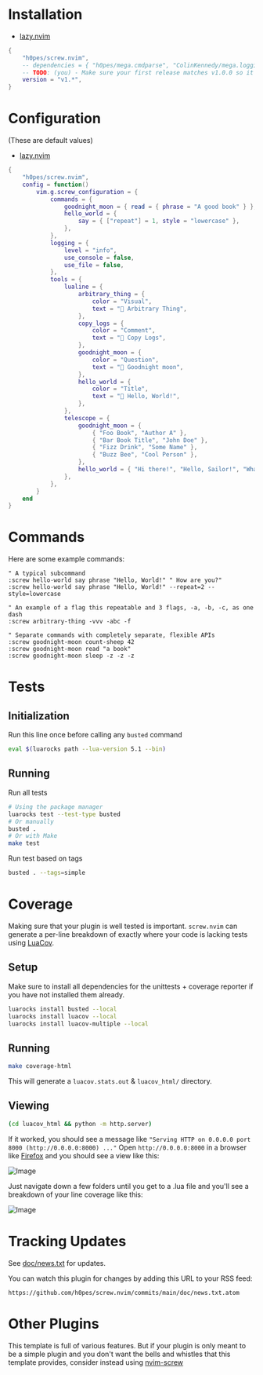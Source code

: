 # Installation

<!-- TODO: (you) - Adjust and add your dependencies as needed here -->

- [lazy.nvim](https://github.com/folke/lazy.nvim)

```lua
{
    "h0pes/screw.nvim",
    -- dependencies = { "h0pes/mega.cmdparse", "ColinKennedy/mega.logging" },
    -- TODO: (you) - Make sure your first release matches v1.0.0 so it auto-releases!
    version = "v1.*",
}
```

# Configuration

(These are default values)

<!-- TODO: (you) - Remove / Add / Adjust your configuration here -->

- [lazy.nvim](https://github.com/folke/lazy.nvim)

```lua
{
    "h0pes/screw.nvim",
    config = function()
        vim.g.screw_configuration = {
            commands = {
                goodnight_moon = { read = { phrase = "A good book" } },
                hello_world = {
                    say = { ["repeat"] = 1, style = "lowercase" },
                },
            },
            logging = {
                level = "info",
                use_console = false,
                use_file = false,
            },
            tools = {
                lualine = {
                    arbitrary_thing = {
                        color = "Visual",
                        text = " Arbitrary Thing",
                    },
                    copy_logs = {
                        color = "Comment",
                        text = "󰈔 Copy Logs",
                    },
                    goodnight_moon = {
                        color = "Question",
                        text = " Goodnight moon",
                    },
                    hello_world = {
                        color = "Title",
                        text = " Hello, World!",
                    },
                },
                telescope = {
                    goodnight_moon = {
                        { "Foo Book", "Author A" },
                        { "Bar Book Title", "John Doe" },
                        { "Fizz Drink", "Some Name" },
                        { "Buzz Bee", "Cool Person" },
                    },
                    hello_world = { "Hi there!", "Hello, Sailor!", "What's up, doc?" },
                },
            },
        }
    end
}
```

# Commands

Here are some example commands:

<!-- TODO: (you) - You'll probably want to change all this or remove it. See -->
<!-- plugin/screw.lua for details. -->

```vim
" A typical subcommand
:screw hello-world say phrase "Hello, World!" " How are you?"
:screw hello-world say phrase "Hello, World!" --repeat=2 --style=lowercase

" An example of a flag this repeatable and 3 flags, -a, -b, -c, as one dash
:screw arbitrary-thing -vvv -abc -f

" Separate commands with completely separate, flexible APIs
:screw goodnight-moon count-sheep 42
:screw goodnight-moon read "a book"
:screw goodnight-moon sleep -z -z -z
```

# Tests

## Initialization

Run this line once before calling any `busted` command

```sh
eval $(luarocks path --lua-version 5.1 --bin)
```

## Running

Run all tests

```sh
# Using the package manager
luarocks test --test-type busted
# Or manually
busted .
# Or with Make
make test
```

Run test based on tags

```sh
busted . --tags=simple
```

# Coverage

Making sure that your plugin is well tested is important.
`screw.nvim` can generate a per-line breakdown of exactly where
your code is lacking tests using [LuaCov](https://luarocks.org/modules/mpeterv/luacov).

## Setup

Make sure to install all dependencies for the unittests + coverage reporter if
you have not installed them already.

```sh
luarocks install busted --local
luarocks install luacov --local
luarocks install luacov-multiple --local
```

## Running

```sh
make coverage-html
```

This will generate a `luacov.stats.out` & `luacov_html/` directory.

## Viewing

```sh
(cd luacov_html && python -m http.server)
```

If it worked, you should see a message like
`"Serving HTTP on 0.0.0.0 port 8000 (http://0.0.0.0:8000) ..."`
Open `http://0.0.0.0:8000` in a browser like
[Firefox](https://www.mozilla.org/en-US/firefox) and you should see a view like this:

![Image](https://github.com/user-attachments/assets/e5b30df8-036a-4886-81b9-affbf5c9e32a)

Just navigate down a few folders until you get to a .lua file and you'll see a breakdown
of your line coverage like this:

![Image](https://github.com/user-attachments/assets/c5420b16-4be7-4177-92c7-01af0b418816)

# Tracking Updates

See [doc/news.txt](doc/news.txt) for updates.

You can watch this plugin for changes by adding this URL to your RSS feed:

```
https://github.com/h0pes/screw.nvim/commits/main/doc/news.txt.atom
```

# Other Plugins

This template is full of various features. But if your plugin is only meant to
be a simple plugin and you don't want the bells and whistles that this template
provides, consider instead using
[nvim-screw](https://github.com/ellisonleao/nvim-plugin-template)
